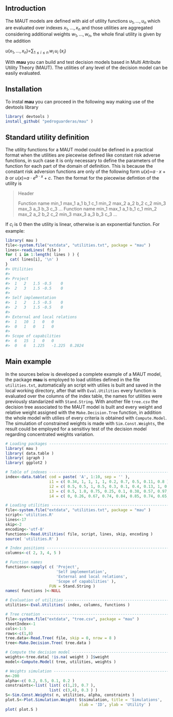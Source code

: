 
<!-- README.md is generated from README.Rmd. Please edit that file -->
Introduction
------------

The MAUT models are defined with aid of utility functions *u*<sub>1</sub>, …, *u*<sub>*n*</sub> which are evaluated over indexes *x*<sub>1</sub>, …, *x*<sub>*n*</sub> and those utilities are aggregated considering additional weights *w*<sub>1</sub>, …, *w*<sub>*n*</sub>, the whole final utility is given by the addition

*u*(*x*<sub>1</sub>, …, *x*<sub>*n*</sub>)=∑<sub>1 ≤ *i* ≤ *n*</sub> *w*<sub>*i*</sub> *u*<sub>*i*</sub> (*x*<sub>*i*</sub>)

With **mau** you can build and test decision models based in Multi Attribute Utility Theory (MAUT). The utilities of any level of the decision model can be easily evaluated.

Installation
------------

To instal **mau** you can proceed in the following way making use of the devtools library

``` r
library( devtools )
install_github( "pedroguarderas/mau" )
```

Standard utility definition
---------------------------

The utility functions for a MAUT model could be defined in a practical format when the utilities are piecewise defined like constant risk adverse functions, in such case it is only necessary to define the parameters of the function for each part of the domain of definition. This is because the constant risk adversion functions are only of the following form *u*(*x*)=*a* ⋅ *x* + *b* or *u*(*x*)=*a* ⋅ *e*<sup>*b* ⋅ *x*</sup> + *c*. Then the format for the piecewise defintion of the utility is

> Header
>
> Function name
> min\_1 max\_1 a\_1 b\_1 c\_1
> min\_2 max\_2 a\_2 b\_2 c\_2
> min\_3 max\_3 a\_3 b\_3 c\_3
> ...
> Function name
> min\_1 max\_1 a\_1 b\_1 c\_1
> min\_2 max\_2 a\_2 b\_2 c\_2
> min\_3 max\_3 a\_3 b\_3 c\_3
> ...

If *c*<sub>*i*</sub> is 0 then the utility is linear, otherwise is an exponential function. For example:

``` r
library( mau )
file<-system.file("extdata", "utilities.txt", package = "mau" )
lines<-readLines( file )
for ( i in 1:length( lines ) ) { 
  cat( lines[i], '\n' )
}
#> Utilities 
#>  
#> Project 
#>  1   2   1.5 -0.5    0 
#>  2   3   1.5 -0.5    0 
#>  
#> Self implementation 
#>  1   2   1.5 -0.5    0 
#>  2   3   1.5 -0.5    0 
#>  
#> External and local relations 
#>  1   10  1   0   0 
#>  0   1   0   1   0 
#>  
#> Scope of capabilities 
#>  6   15  1   0   0 
#>  0   6   1.225   -1.225  0.2824
```

Main example
------------

In the sources below is developed a complete example of a MAUT model, the package **mau** is employed to load utilities defined in the file `utilities.txt`, automatically an script with utilies is built and saved in the local working directory, after that with `Eval.Utilities` every function is evaluated over the columns of the index table, the names for utilities were previously standarized with `Stand.String`. With another file `tree.csv` the decision tree associated to the MAUT model is built and every weight and relative weight assigned with the `Make.Decision.Tree` function, in addition the whole model with utilies of every criteria is obtained with `Compute.Model`. The simulation of constrained weights is made with `Sim.Const.Weights`, the result could be employed for a sensitivy test of the decision model regarding concentrated weights variation.

``` r
# Loading packages --------------------------------------------------------------------------------
library( mau )
library( data.table )
library( igraph )
library( ggplot2 )

# Table of indexes --------------------------------------------------------------------------------
index<-data.table( cod = paste( 'A', 1:10, sep = '' ), 
                   i1 = c( 0.34, 1, 1, 1, 1, 0.2, 0.7, 0.5, 0.11, 0.8 ),
                   i2 = c( 0.5, 0.5, 1, 0.5, 0.3, 0.1, 0.4, 0.13, 1, 0.74 ), 
                   i3 = c( 0.5, 1.0, 0.75, 0.25, 0.1, 0.38, 0.57, 0.97, 0.3, 0.76 ),
                   i4 = c( 0, 0.26, 0.67, 0.74, 0.84, 0.85, 0.74, 0.65, 0.37, 0.92 ) )

# Loading utilities -------------------------------------------------------------------------------
file<-system.file("extdata", "utilities.txt", package = "mau" )
script<-'utilities.R'
lines<-17
skip<-2
encoding<-'utf-8'
functions<-Read.Utilities( file, script, lines, skip, encoding )
source( 'utilities.R' )

# Index positions ---------------------------------------------------------------------------------
columns<-c( 2, 3, 4, 5 )

# Function names
functions<-sapply( c( 'Project', 
                      'Self implementation',
                      'External and local relations', 
                      'Scope of capabilities' ),
                   FUN = Stand.String )
names( functions )<-NULL

# Evaluation of utilities -------------------------------------------------------------------------
utilities<-Eval.Utilities( index, columns, functions )

# Tree creation -----------------------------------------------------------------------------------
file<-system.file("extdata", "tree.csv", package = "mau" )
sheetIndex<-1
cols<-1:5
rows<-c(1,8)
tree.data<-Read.Tree( file, skip = 0, nrow = 8 )
tree<-Make.Decision.Tree( tree.data )

# Compute the decision model ----------------------------------------------------------------------
weights<-tree.data[ !is.na( weight ) ]$weight
model<-Compute.Model( tree, utilities, weights )

# Weights simulation ------------------------------------------------------------------------------
n<-200
alpha<-c( 0.2, 0.5, 0.1, 0.2 )
constraints<-list( list( c(1,2), 0.7 ), 
                   list( c(3,4), 0.3 ) )
S<-Sim.Const.Weights( n, utilities, alpha, constraints )
plot.S<-Plot.Simulation.Weight( S$simulation, title = 'Simulations', 
                                xlab = 'ID', ylab = 'Utility' ) 
plot( plot.S )
```
